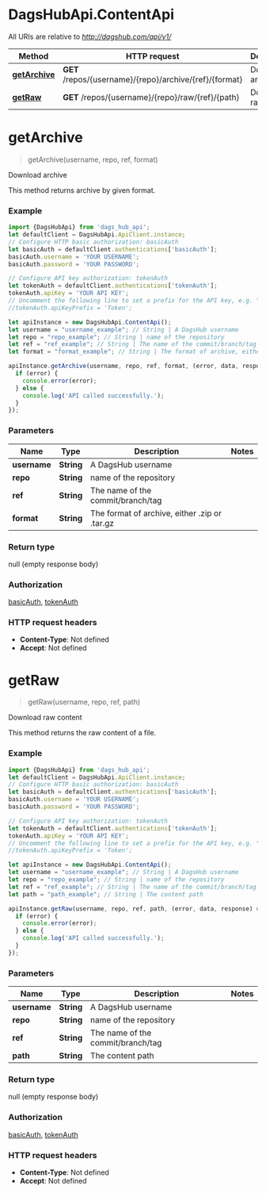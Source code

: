 # DagsHubApi.ContentApi

All URIs are relative to *http://dagshub.com/api/v1/*

Method | HTTP request | Description
------------- | ------------- | -------------
[**getArchive**](ContentApi.md#getArchive) | **GET** /repos/{username}/{repo}/archive/{ref}/{format} | Download archive
[**getRaw**](ContentApi.md#getRaw) | **GET** /repos/{username}/{repo}/raw/{ref}/{path} | Download raw content

<a name="getArchive"></a>
# **getArchive**
> getArchive(username, repo, ref, format)

Download archive

This method returns archive by given format.

### Example
```javascript
import {DagsHubApi} from 'dags_hub_api';
let defaultClient = DagsHubApi.ApiClient.instance;
// Configure HTTP basic authorization: basicAuth
let basicAuth = defaultClient.authentications['basicAuth'];
basicAuth.username = 'YOUR USERNAME';
basicAuth.password = 'YOUR PASSWORD';

// Configure API key authorization: tokenAuth
let tokenAuth = defaultClient.authentications['tokenAuth'];
tokenAuth.apiKey = 'YOUR API KEY';
// Uncomment the following line to set a prefix for the API key, e.g. "Token" (defaults to null)
//tokenAuth.apiKeyPrefix = 'Token';

let apiInstance = new DagsHubApi.ContentApi();
let username = "username_example"; // String | A DagsHub username
let repo = "repo_example"; // String | name of the repository
let ref = "ref_example"; // String | The name of the commit/branch/tag
let format = "format_example"; // String | The format of archive, either .zip or .tar.gz

apiInstance.getArchive(username, repo, ref, format, (error, data, response) => {
  if (error) {
    console.error(error);
  } else {
    console.log('API called successfully.');
  }
});
```

### Parameters

Name | Type | Description  | Notes
------------- | ------------- | ------------- | -------------
 **username** | **String**| A DagsHub username | 
 **repo** | **String**| name of the repository | 
 **ref** | **String**| The name of the commit/branch/tag | 
 **format** | **String**| The format of archive, either .zip or .tar.gz | 

### Return type

null (empty response body)

### Authorization

[basicAuth](../README.md#basicAuth), [tokenAuth](../README.md#tokenAuth)

### HTTP request headers

 - **Content-Type**: Not defined
 - **Accept**: Not defined

<a name="getRaw"></a>
# **getRaw**
> getRaw(username, repo, ref, path)

Download raw content

This method returns the raw content of a file.

### Example
```javascript
import {DagsHubApi} from 'dags_hub_api';
let defaultClient = DagsHubApi.ApiClient.instance;
// Configure HTTP basic authorization: basicAuth
let basicAuth = defaultClient.authentications['basicAuth'];
basicAuth.username = 'YOUR USERNAME';
basicAuth.password = 'YOUR PASSWORD';

// Configure API key authorization: tokenAuth
let tokenAuth = defaultClient.authentications['tokenAuth'];
tokenAuth.apiKey = 'YOUR API KEY';
// Uncomment the following line to set a prefix for the API key, e.g. "Token" (defaults to null)
//tokenAuth.apiKeyPrefix = 'Token';

let apiInstance = new DagsHubApi.ContentApi();
let username = "username_example"; // String | A DagsHub username
let repo = "repo_example"; // String | name of the repository
let ref = "ref_example"; // String | The name of the commit/branch/tag
let path = "path_example"; // String | The content path

apiInstance.getRaw(username, repo, ref, path, (error, data, response) => {
  if (error) {
    console.error(error);
  } else {
    console.log('API called successfully.');
  }
});
```

### Parameters

Name | Type | Description  | Notes
------------- | ------------- | ------------- | -------------
 **username** | **String**| A DagsHub username | 
 **repo** | **String**| name of the repository | 
 **ref** | **String**| The name of the commit/branch/tag | 
 **path** | **String**| The content path | 

### Return type

null (empty response body)

### Authorization

[basicAuth](../README.md#basicAuth), [tokenAuth](../README.md#tokenAuth)

### HTTP request headers

 - **Content-Type**: Not defined
 - **Accept**: Not defined

